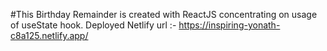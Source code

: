 #This Birthday Remainder is created with ReactJS concentrating on usage of useState hook.
Deployed Netlify url :- 
https://inspiring-yonath-c8a125.netlify.app/
